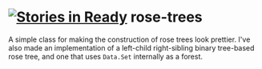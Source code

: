[![Stories in Ready](https://badge.waffle.io/athanclark/rose-trees.png?label=ready&title=Ready)](https://waffle.io/athanclark/rose-trees)
rose-trees
==========

A simple class for making the construction of rose trees look prettier. I've also
made an implementation of a left-child right-sibling binary tree-based rose tree,
and one that uses `Data.Set` internally as a forest.
